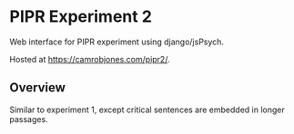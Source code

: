 
# PIPR Experiment 2

Web interface for PIPR experiment using django/jsPsych.

Hosted at https://camrobjones.com/pipr2/.

## Overview

Similar to experiment 1, except critical sentences are embedded in longer passages.
